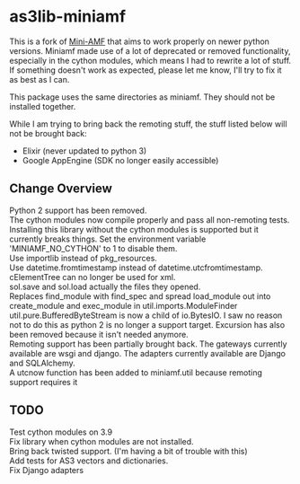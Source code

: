 # as3lib-miniamf
This is a fork of <a href="https://pypi.org/project/Mini-AMF/">Mini-AMF</a> that aims to work properly on newer python versions. Miniamf made use of a lot of deprecated or removed functionality, especially in the cython modules, which means I had to rewrite a lot of stuff. If something doesn't work as expected, please let me know, I'll try to fix it as best as I can.

This package uses the same directories as miniamf. They should not be installed together.

While I am trying to bring back the remoting stuff, the stuff listed below will not be brought back:
- Elixir (never updated to python 3)
- Google AppEngine (SDK no longer easily accessible)

## Change Overview
Python 2 support has been removed.
<br>The cython modules now compile properly and pass all non-remoting tests.
<br>Installing this library without the cython modules is supported but it currently breaks things. Set the environment variable 'MINIAMF_NO_CYTHON' to 1 to disable them.
<br>Use importlib instead of pkg_resources.
<br>Use datetime.fromtimestamp instead of datetime.utcfromtimestamp.
<br>cElementTree can no longer be used for xml.
<br>sol.save and sol.load actually the files they opened.
<br>Replaces find_module with find_spec and spread load_module out into create_module and exec_module in util.imports.ModuleFinder
<br>util.pure.BufferedByteStream is now a child of io.BytesIO. I saw no reason not to do this as python 2 is no longer a support target. Excursion has also been removed because it isn't needed anymore.
<br>Remoting support has been partially brought back. The gateways currently available are wsgi and django. The adapters currently available are Django and SQLAlchemy.
<br>A utcnow function has been added to miniamf.util because remoting support requires it

## TODO
Test cython modules on 3.9
<br>Fix library when cython modules are not installed.
<br>Bring back twisted support. (I'm having a bit of trouble with this)
<br>Add tests for AS3 vectors and dictionaries.
<br>Fix Django adapters
